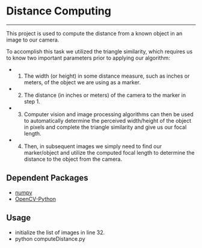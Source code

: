 # Distance Computing
---

This project is used to compute the distance from a known object in an image to our camera.

To accomplish this task we utilized the triangle similarity, which requires us to know two important parameters prior to applying our algorithm:
 - 1) The width (or height) in some distance measure, such as inches or
    meters, of the object we are using as a marker.
 - 2) The distance (in inches or meters) of the camera to the marker in
    step 1.
 - 3) Computer vision and image processing algorithms can then be used to
    automatically determine the perceived width/height of the object in
    pixels and complete the triangle similarity and give us our focal
    length.
 - 4) Then, in subsequent images we simply need to find our marker/object
   and utilize the computed focal length to determine the distance to
   the object from the camera.

## Dependent Packages
* [numpy](https://pypi.python.org/pypi/numpy)
* [OpenCV-Python](http://docs.opencv.org/master/dd/dd5/tutorial_py_setup_in_fedora.html)

## Usage
* initialize the list of images in line 32.
* python computeDistance.py
